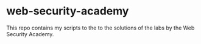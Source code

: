 # web-security-academy
This repo contains my scripts to the to the solutions of the labs by the Web Security Academy.
